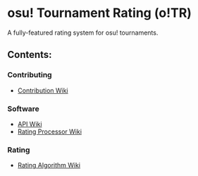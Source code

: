 # osu! Tournament Rating (o!TR)
A fully-featured rating system for osu! tournaments.

## Contents:

### Contributing
- [Contribution Wiki](contribution/README.md)

### Software
- [API Wiki](api/README.md)
- [Rating Processor Wiki](processor/README.md)

### Rating
- [Rating Algorithm Wiki](algorithm/README.md)
